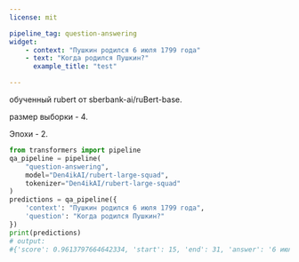 ```yaml
---
license: mit

pipeline_tag: question-answering
widget:
    - context: "Пушкин родился 6 июля 1799 года"
    - text: "Когда родился Пушкин?"
      example_title: "test"

---
```

обученный rubert от sberbank-ai/ruBert-base.

размер выборки - 4.

Эпохи - 2.

```python
from transformers import pipeline
qa_pipeline = pipeline(
    "question-answering",
    model="Den4ikAI/rubert-large-squad",
    tokenizer="Den4ikAI/rubert-large-squad"
)
predictions = qa_pipeline({
    'context': "Пушкин родился 6 июля 1799 года",
    'question': "Когда родился Пушкин?"
})
print(predictions)
# output:
#{'score': 0.9613797664642334, 'start': 15, 'end': 31, 'answer': '6 июля 1799 года'}
```